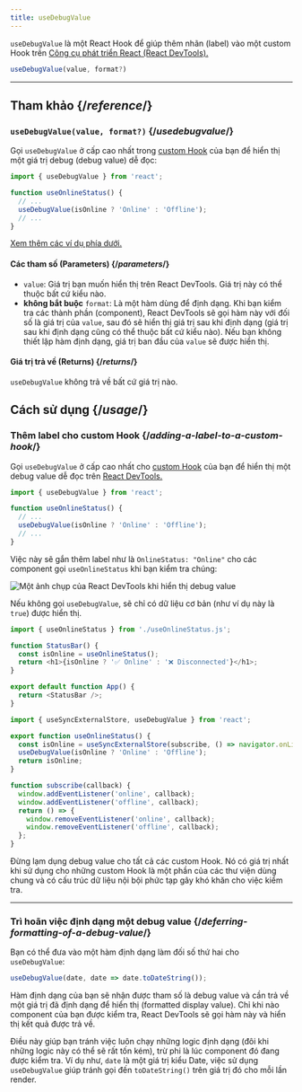 ```yaml
---
title: useDebugValue
---
```


<Intro>

`useDebugValue` là một React Hook để giúp thêm nhãn (label) vào một custom Hook trên [Công cụ phát triển React (React DevTools).](/learn/react-developer-tools)

```js
useDebugValue(value, format?)
```

</Intro>

<InlineToc />

---

## Tham khảo {/*reference*/}

### `useDebugValue(value, format?)` {/*usedebugvalue*/}

Gọi `useDebugValue` ở cấp cao nhất trong [custom Hook](/learn/reusing-logic-with-custom-hooks) của bạn để hiển thị một giá trị debug (debug value) dễ đọc:

```js
import { useDebugValue } from 'react';

function useOnlineStatus() {
  // ...
  useDebugValue(isOnline ? 'Online' : 'Offline');
  // ...
}
```

[Xem thêm các ví dụ phía dưới.](#usage)

#### Các tham số (Parameters) {/*parameters*/}

* `value`: Giá trị bạn muốn hiển thị trên React DevTools. Giá trị này có thể thuộc bất cứ kiểu nào.
* **không bắt buộc** `format`: Là một hàm dùng để định dạng. Khi bạn kiểm tra các thành phần (component), React DevTools sẽ gọi hàm này với đối số là giá trị của `value`, sau đó sẽ hiển thị giá trị sau khi định dạng (giá trị sau khi định dạng cũng có thể thuộc bất cứ kiểu nào). Nếu bạn không thiết lập hàm định dạng, giá trị ban đầu của `value` sẽ được hiển thị.

#### Giá trị trả về (Returns) {/*returns*/}

`useDebugValue` không trả về bất cứ giá trị nào.

## Cách sử dụng {/*usage*/}

### Thêm label cho custom Hook {/*adding-a-label-to-a-custom-hook*/}

Gọi `useDebugValue` ở cấp cao nhất cho [custom Hook](/learn/reusing-logic-with-custom-hooks) của bạn để hiển thị một <CodeStep step={1}>debug value</CodeStep> dễ đọc trên [React DevTools.](/learn/react-developer-tools)

```js [[1, 5, "isOnline ? 'Online' : 'Offline'"]]
import { useDebugValue } from 'react';

function useOnlineStatus() {
  // ...
  useDebugValue(isOnline ? 'Online' : 'Offline');
  // ...
}
```

Việc này sẽ gắn thêm label như là `OnlineStatus: "Online"` cho các component gọi `useOnlineStatus` khi bạn kiểm tra chúng:

![Một ảnh chụp của React DevTools khi hiển thị debug value](/images/docs/react-devtools-usedebugvalue.png)

Nếu không gọi `useDebugValue`, sẽ chỉ có dữ liệu cơ bản (như ví dụ này là `true`) được hiển thị.

<Sandpack>

```js
import { useOnlineStatus } from './useOnlineStatus.js';

function StatusBar() {
  const isOnline = useOnlineStatus();
  return <h1>{isOnline ? '✅ Online' : '❌ Disconnected'}</h1>;
}

export default function App() {
  return <StatusBar />;
}
```

```js useOnlineStatus.js active
import { useSyncExternalStore, useDebugValue } from 'react';

export function useOnlineStatus() {
  const isOnline = useSyncExternalStore(subscribe, () => navigator.onLine, () => true);
  useDebugValue(isOnline ? 'Online' : 'Offline');
  return isOnline;
}

function subscribe(callback) {
  window.addEventListener('online', callback);
  window.addEventListener('offline', callback);
  return () => {
    window.removeEventListener('online', callback);
    window.removeEventListener('offline', callback);
  };
}
```

</Sandpack>

<Note>

Đừng lạm dụng debug value cho tất cả các custom Hook. Nó có giá trị nhất khi sử dụng cho những custom Hook là một phần của các thư viện dùng chung và có cấu trúc dữ liệu nội bội phức tạp gây khó khăn cho việc kiểm tra.

</Note>

---

### Trì hoãn việc định dạng một debug value {/*deferring-formatting-of-a-debug-value*/}

Bạn có thể đưa vào một hàm định dạng làm đối số thứ hai cho `useDebugValue`:

```js [[1, 1, "date", 18], [2, 1, "date.toDateString()"]]
useDebugValue(date, date => date.toDateString());
```

Hàm định dạng của bạn sẽ nhận được tham số là <CodeStep step={1}>debug value</CodeStep> và cần trả về một <CodeStep step={2}>giá trị đã định dạng để hiển thị (formatted display value)</CodeStep>. Chỉ khi nào component của bạn được kiểm tra, React DevTools sẽ gọi hàm này và hiển thị kết quả được trả về.

Điều này giúp bạn tránh việc luôn chạy những logic định dạng (đôi khi những logic này có thể sẽ rất tốn kém), trừ phi là lúc component đó đang được kiểm tra. Ví dụ như, `date` là một giá trị kiểu Date, việc sử dụng `useDebugValue` giúp tránh gọi đến `toDateString()` trên giá trị đó cho mỗi lần render.
